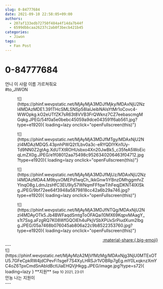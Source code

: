```yaml
---
slug: 0-84777684
date: 2021-09-10 22:58:05+09:00
authors:
  - 207af133edb72750f484a4f14da7b44f
  - 6599dbbcaa26237c2ab0f3becb421b45
categories:
  - Jiwon
tags:
  - Fan Post
---
```


# 0-84777684

<div class="post-container" markdown="1">
<div class="content-container md-sidebar__scrollwrap" markdown="1">

언니 이 사람 이름 가르쳐줘요<br>\#to_JIWON
<figure markdown="1">
![](https://phinf.wevpstatic.net/MjAyMjA3MDJfMjky/MDAxNjU2NzI4MDAzMDE1.391THcSMLSNSp58IalJeibNAIsYtMr1oCovc4-WWOpkg.kO2eUTfZK7sR63t8VVB3FrQWknz7CZ7eebascmgMGqkg.JPEG/54f0a5e0bebc45059a9dce043591f6ab561.jpg?type=e1920){ loading=lazy onclick="openFullscreen(this)"}
</figure>

<figure markdown="1">
![](https://phinf.wevpstatic.net/MjAyMjA3MDJfMTgy/MDAxNjU2NzI4MDAzMDQ5.43pnhPWQ2t1Lbv0a3c-eRYQDlYKn1Uy-Td9NN0Z2gtAg.XdUTXtROHUsbxo4Xn20JwBk5_c35feA5WoEicqLmZX0g.JPEG/e1f08012aa75498c9526340206463f04712.jpg?type=e1920){ loading=lazy onclick="openFullscreen(this)"}
</figure>

<figure markdown="1">
![](https://phinf.wevpstatic.net/MjAyMjA3MDJfMjUz/MDAxNjU2NzI4MDAzMDA4.M9byxOMEPd1wqCh_IkkGnw1iYBnzDMhggmfvZYInqO8g.LdmJzsHfC3EU9iy57WNqmFFfqwTihFeqjDKNT4lXISkg.JPEG/9bf72ee64f3948a5879818cc42a6b29a746.jpg?type=e1920){ loading=lazy onclick="openFullscreen(this)"}
</figure>

<figure markdown="1">
![](https://phinf.wevpstatic.net/MjAyMjA3MDJfNTQg/MDAxNjU2NzI4MDAyOTk5.Jb4BWFaqdSmtgToOFAQai10MX69KqpvMAagY_s1t7Ssg.aFzgRQ7K08WfGQOlEh4uPkjVSbXPUxSrPiudXum2lbgg.JPEG/05a7468b076045ab806a22c9b8522353760.jpg?type=e1920){ loading=lazy onclick="openFullscreen(this)"}
</figure>


</div>
</div>

<div style="text-align: right;" markdown="1">
<a href="https://weverse.io/fromis9/fanpost/0-84777684" style="text-align: right;">:material-share:{.big-emoji}</a>
</div>
---

<div class="comments-container md-sidebar__scrollwrap" markdown="1">
<div class="comment" markdown="1">
<div class='id-container' markdown="1">
![](https://phinf.wevpstatic.net/MjAyMzA2MjVfMzMg/MDAxNjg3NjU0MTExOTU5.7GFeCpkRW4jdCPevFi1sgeF7S4XyLHRSJr1VOBRp7gEg.mY0LxqknzXmYC4oZ6TpxCmdSnAbldBctUiaEHQVjHkgg.JPEG/image.jpg?type=s72){ loading=lazy }
**<span class="artist">지원</span>** <small>Sep 10 2021, 23:01</small><br>
</div>
<div class='comment-body' markdown="1">
안농 나는 지원이
</div>
</div>
</div>
---
